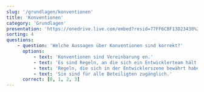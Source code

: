 ```yaml
---
slug: '/grundlagen/konventionen'
title: 'Konventionen'
category: 'Grundlagen'
presentation: 'https://onedrive.live.com/embed?resid=77FF6CBF13D23430%21108829&authkey=%21AN6BqL-sOQOzu80&em=2&wdAr=1.6'
sorting: 4
questions:
    - question: 'Welche Aussagen über Konventionen sind korrekt?'
      options:
          - text: 'Konventionen sind Vereinbarung en.​'
          - text: 'Es sind Regeln, an die sich ein Entwicklerteam hält.​'
          - text: 'Regeln, die sich in der Entwicklerszene bewährt haben.​'
          - text: 'Sie sind für alle Beteiligten zugänglich.'
      correct: [0, 1, 2, 3]
---
```

